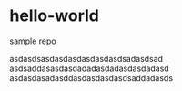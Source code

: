 # hello-world
sample repo

asdasdsasdasdasdasdasdasdsadasdsad
asdsaddasasdasdadadasdadasdasdadasd
asdasdasadasddasdasdasdasdsaddadasds
